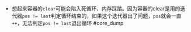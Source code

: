 - 想起来容器的`clear`可能会陷入死循环、内存踩踏。因为容器的clear是用的迭代器`pos != last`判定循环结束的，如果这个迭代器出了问题，`pos`就会一直`++`，无法判定`pos != last`退出循环 #core_dump